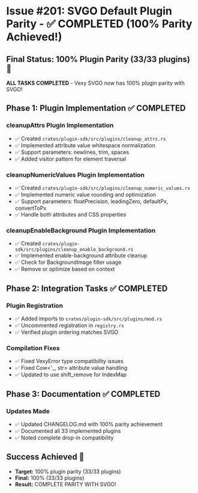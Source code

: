 # Issue #201: SVGO Default Plugin Parity - ✅ COMPLETED (100% Parity Achieved!)

## Final Status: 100% Plugin Parity (33/33 plugins) 🎉

**ALL TASKS COMPLETED** - Vexy SVGO now has 100% plugin parity with SVGO!

## Phase 1: Plugin Implementation ✅ COMPLETED

### cleanupAttrs Plugin Implementation
- ✅ Created `crates/plugin-sdk/src/plugins/cleanup_attrs.rs`
- ✅ Implemented attribute value whitespace normalization
- ✅ Support parameters: newlines, trim, spaces
- ✅ Added visitor pattern for element traversal

### cleanupNumericValues Plugin Implementation  
- ✅ Created `crates/plugin-sdk/src/plugins/cleanup_numeric_values.rs`
- ✅ Implemented numeric value rounding and optimization
- ✅ Support parameters: floatPrecision, leadingZero, defaultPx, convertToPx
- ✅ Handle both attributes and CSS properties

### cleanupEnableBackground Plugin Implementation
- ✅ Created `crates/plugin-sdk/src/plugins/cleanup_enable_background.rs`
- ✅ Implemented enable-background attribute cleanup
- ✅ Check for BackgroundImage filter usage
- ✅ Remove or optimize based on context

## Phase 2: Integration Tasks ✅ COMPLETED

### Plugin Registration
- ✅ Added imports to `crates/plugin-sdk/src/plugins/mod.rs`
- ✅ Uncommented registration in `registry.rs`
- ✅ Verified plugin ordering matches SVGO

### Compilation Fixes
- ✅ Fixed VexyError type compatibility issues
- ✅ Fixed Cow<'_, str> attribute value handling
- ✅ Updated to use shift_remove for IndexMap

## Phase 3: Documentation ✅ COMPLETED

### Updates Made
- ✅ Updated CHANGELOG.md with 100% parity achievement
- ✅ Documented all 33 implemented plugins
- ✅ Noted complete drop-in compatibility

## Success Achieved 🎉
- **Target:** 100% plugin parity (33/33 plugins)
- **Final:** 100% (33/33 plugins)
- **Result:** COMPLETE PARITY WITH SVGO!